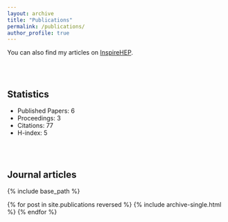 ```yaml
---
layout: archive
title: "Publications"
permalink: /publications/
author_profile: true
---
```


You can also find my articles on <a href="https://inspirehep.net/authors/1410710">InspireHEP</a>.

<p style="margin-bottom:2cm;"></p>

## Statistics
* Published Papers: 6
* Proceedings: 3
* Citations: 77
* H-index: 5

<p style="margin-bottom:2cm;"></p>

## Journal articles
{% include base_path %}

{% for post in site.publications reversed %}
  {% include archive-single.html %}
{% endfor %}
